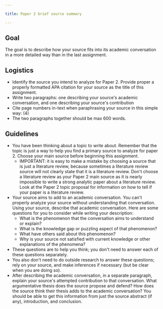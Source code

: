 ```yaml
---

title: Paper 2 brief source summary

---
```


## Goal

The goal is to describe how your source fits into its academic conversation in a more detailed way than in the last assignment.

## Logistics

- Identify the source you intend to analyze for Paper 2. Provide proper a properly formatted APA citation for your source as the title of this assignment.
- Write two paragraphs: one describing your source's academic conversation, and one describing your source's contribution
- Cite page numbers in-text when paraphrasing your source in this simple way: (4)
- The two paragraphs together should be max 600 words.

## Guidelines

- You have been thinking about a topic to write about. Remember that the topic is just a way to help you find a primary source to analyze for paper 2. Choose your main source before beginning this assignment.
	- IMPORTANT: it is easy to make a mistake by choosing a source that is just a literature review, because sometimes a literature review source will not clearly state that it is a literature review. Don't choose a literature review as your Paper 2 main source as it is nearly impossible to write a strong analytic paper about a literature review. Look at the Paper 2 topic proposal for information on how to tell if your paper is a literature review.
- Your source aims to add to an academic conversation. You can't properly analyze your source without understanding that conversation. Using your source, describe that academic conversation. Here are some questions for you to consider while writing your description:
	- What is the phenomenon that the conversation aims to understand or explain?
	- What is the knowledge gap or puzzling aspect of that phenomenon?
	- What have others said about this phenomenon?
	- Why is your source not satisfied with current knowledge or other explanations of the phenomena?
- These questions are to help you think; you don't need to answer each of these questions separately.
- You also don't need to do outside research to answer these questions; rely on your source, and make inferences if necessary (but be clear when you are doing so).
- After describing the academic conversation, in a separate paragraph, explain your source's attempted contribution to that conversation. What argumentative thesis does the source propose and defend? How does the source think their thesis adds to the academic conversation? You should be able to get this information from just the source abstract (if any), introduction, and conclusion.
